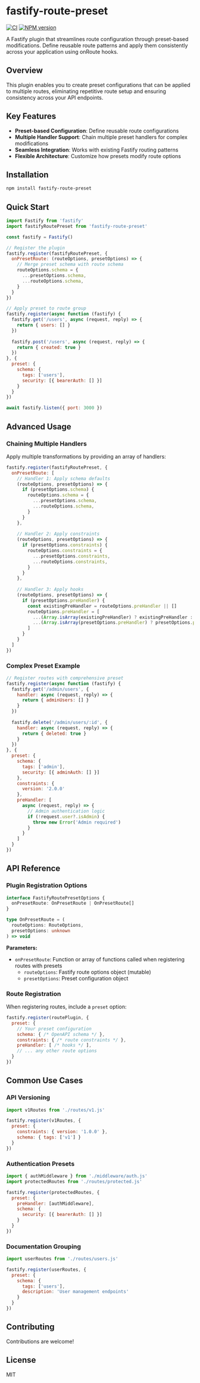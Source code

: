 # fastify-route-preset

[![CI](https://github.com/inyourtime/fastify-route-preset/actions/workflows/ci.yml/badge.svg?branch=main)](https://github.com/inyourtime/fastify-route-preset/actions/workflows/ci.yml)
[![NPM version](https://img.shields.io/npm/v/fastify-route-preset.svg?style=flat)](https://www.npmjs.com/package/fastify-route-preset)

A Fastify plugin that streamlines route configuration through preset-based modifications. Define reusable route patterns and apply them consistently across your application using onRoute hooks.

## Overview

This plugin enables you to create preset configurations that can be applied to multiple routes, eliminating repetitive route setup and ensuring consistency across your API endpoints.

## Key Features

- **Preset-based Configuration**: Define reusable route configurations
- **Multiple Handler Support**: Chain multiple preset handlers for complex modifications
- **Seamless Integration**: Works with existing Fastify routing patterns
- **Flexible Architecture**: Customize how presets modify route options

## Installation

```bash
npm install fastify-route-preset
```

## Quick Start

```javascript
import Fastify from 'fastify'
import fastifyRoutePreset from 'fastify-route-preset'

const fastify = Fastify()

// Register the plugin
fastify.register(fastifyRoutePreset, {
  onPresetRoute: (routeOptions, presetOptions) => {
    // Merge preset schema with route schema
    routeOptions.schema = {
      ...presetOptions.schema,
      ...routeOptions.schema,
    }
  }
})

// Apply preset to route group
fastify.register(async function (fastify) {
  fastify.get('/users', async (request, reply) => {
    return { users: [] }
  })
  
  fastify.post('/users', async (request, reply) => {
    return { created: true }
  })
}, {
  preset: {
    schema: { 
      tags: ['users'],
      security: [{ bearerAuth: [] }]
    }
  }
})

await fastify.listen({ port: 3000 })
```

## Advanced Usage

### Chaining Multiple Handlers

Apply multiple transformations by providing an array of handlers:

```javascript
fastify.register(fastifyRoutePreset, {
  onPresetRoute: [
    // Handler 1: Apply schema defaults
    (routeOptions, presetOptions) => {
      if (presetOptions.schema) {
        routeOptions.schema = {
          ...presetOptions.schema,
          ...routeOptions.schema,
        }
      }
    },
    
    // Handler 2: Apply constraints
    (routeOptions, presetOptions) => {
      if (presetOptions.constraints) {
        routeOptions.constraints = {
          ...presetOptions.constraints,
          ...routeOptions.constraints,
        }
      }
    },
    
    // Handler 3: Apply hooks
    (routeOptions, presetOptions) => {
      if (presetOptions.preHandler) {
        const existingPreHandler = routeOptions.preHandler || []
        routeOptions.preHandler = [
          ...(Array.isArray(existingPreHandler) ? existingPreHandler : [existingPreHandler]),
          ...(Array.isArray(presetOptions.preHandler) ? presetOptions.preHandler : [presetOptions.preHandler])
        ]
      }
    }
  ]
})
```

### Complex Preset Example

```javascript
// Register routes with comprehensive preset
fastify.register(async function (fastify) {
  fastify.get('/admin/users', {
    handler: async (request, reply) => {
      return { adminUsers: [] }
    }
  })
  
  fastify.delete('/admin/users/:id', {
    handler: async (request, reply) => {
      return { deleted: true }
    }
  })
}, {
  preset: {
    schema: {
      tags: ['admin'],
      security: [{ adminAuth: [] }]
    },
    constraints: {
      version: '2.0.0'
    },
    preHandler: [
      async (request, reply) => {
        // Admin authentication logic
        if (!request.user?.isAdmin) {
          throw new Error('Admin required')
        }
      }
    ]
  }
})
```

## API Reference

### Plugin Registration Options

```typescript
interface FastifyRoutePresetOptions {
  onPresetRoute: OnPresetRoute | OnPresetRoute[]
}

type OnPresetRoute = (
  routeOptions: RouteOptions,
  presetOptions: unknown
) => void
```

**Parameters:**

- `onPresetRoute`: Function or array of functions called when registering routes with presets
  - `routeOptions`: Fastify route options object (mutable)
  - `presetOptions`: Preset configuration object

### Route Registration

When registering routes, include a `preset` option:

```javascript
fastify.register(routePlugin, {
  preset: {
    // Your preset configuration
    schema: { /* OpenAPI schema */ },
    constraints: { /* route constraints */ },
    preHandler: [ /* hooks */ ],
    // ... any other route options
  }
})
```

## Common Use Cases

### API Versioning

```javascript
import v1Routes from './routes/v1.js'

fastify.register(v1Routes, {
  preset: {
    constraints: { version: '1.0.0' },
    schema: { tags: ['v1'] }
  }
})
```

### Authentication Presets

```javascript
import { authMiddleware } from './middleware/auth.js'
import protectedRoutes from './routes/protected.js'

fastify.register(protectedRoutes, {
  preset: {
    preHandler: [authMiddleware],
    schema: {
      security: [{ bearerAuth: [] }]
    }
  }
})
```

### Documentation Grouping

```javascript
import userRoutes from './routes/users.js'

fastify.register(userRoutes, {
  preset: {
    schema: {
      tags: ['users'],
      description: 'User management endpoints'
    }
  }
})
```

## Contributing

Contributions are welcome!

## License

MIT
